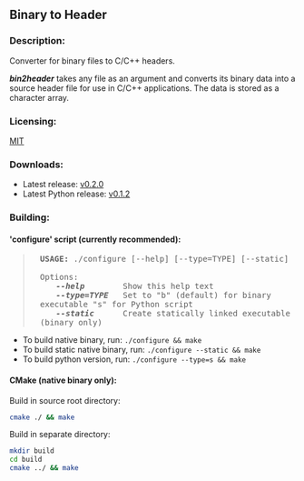 ## Binary to Header


### **Description:**

Converter for binary files to C/C++ headers.

***bin2header*** takes any file as an argument and converts its binary data into a source header file for use in C/C++
applications. The data is stored as a character array.


### **Licensing:**

[MIT](LICENSE.txt)

### **Downloads:**

- Latest release: [v0.2.0](https://github.com/AntumDeluge/bin2header/releases/tag/v0.2.0)
- Latest Python release: [v0.1.2](https://github.com/AntumDeluge/bin2header/releases/tag/v0.1.2)


### **Building:**

#### 'configure' script (currently recommended):

<blockquote style="padding-left:2em; font-family:monospace;">
<b>USAGE:</b> ./configure [--help] [--type=TYPE] [--static]<br><br>
Options:<br>
<span style="padding-left:2em; font-weight:bold; font-style:italic;">--help</span> &nbsp;&nbsp;&nbsp;&nbsp;&nbsp;&nbsp; Show this help text<br>
<span style="padding-left:2em; font-weight:bold; font-style:italic;">--type=TYPE</span> &nbsp; Set to "b" (default) for binary executable "s" for Python script<br>
<span style="padding-left:2em; font-weight:bold; font-style:italic;">--static</span> &nbsp;&nbsp;&nbsp;&nbsp; Create statically linked executable (binary only)
</blockquote>

- To build native binary, run: `./configure && make`
- To build static native binary, run: `./configure --static && make`
- To build python version, run: `./configure --type=s && make`

#### CMake (native binary only):

Build in source root directory:

```sh
cmake ./ && make
```

Build in separate directory:

```sh
mkdir build
cd build
cmake ../ && make
```
